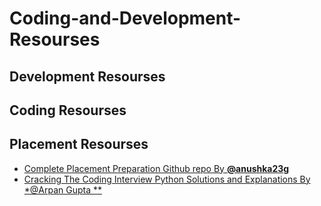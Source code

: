 # Coding-and-Development-Resourses

## Development Resourses


## Coding Resourses


## Placement Resourses
* [Complete Placement Preparation Github repo By ](https://github.com/anushka23g/Complete-Placement-Preparation) [**@anushka23g**](https://github.com/anushka23g)
* [Cracking The Coding Interview Python Solutions and Explanations By](https://github.com/arpan74/Cracking-The-Coding-Interview-Python-Solutions-and-Explanations)  [*@Arpan Gupta
**](https://github.com/arpan74)

